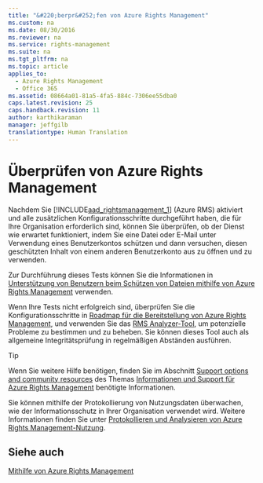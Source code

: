 ```yaml
---
title: "&#220;berpr&#252;fen von Azure Rights Management"
ms.custom: na
ms.date: 08/30/2016
ms.reviewer: na
ms.service: rights-management
ms.suite: na
ms.tgt_pltfrm: na
ms.topic: article
applies_to: 
  - Azure Rights Management
  - Office 365
ms.assetid: 08664a01-81a5-4fa5-884c-7306ee55dba0
caps.latest.revision: 25
caps.handback.revision: 11
author: karthikaraman
manager: jeffgilb
translationtype: Human Translation
---
```

# &#220;berpr&#252;fen von Azure Rights Management
Nachdem Sie [!INCLUDE[aad_rightsmanagement_1](../../ems/AADRightsMgmt/includes/aad_rightsmanagement_1_md.md)] (Azure RMS) aktiviert und alle zusätzlichen Konfigurationsschritte durchgeführt haben, die für Ihre Organisation erforderlich sind, können Sie überprüfen, ob der Dienst wie erwartet funktioniert, indem Sie eine Datei oder E-Mail unter Verwendung eines Benutzerkontos schützen und dann versuchen, diesen geschützten Inhalt von einem anderen Benutzerkonto aus zu öffnen und zu verwenden.

Zur Durchführung dieses Tests können Sie die Informationen in [Unterstützung von Benutzern beim Schützen von Dateien mithilfe von Azure Rights Management](../../ems/AADRightsMgmt/Helping-Users-to-Protect-Files-by-Using-Azure-Rights-Management.md) verwenden.

Wenn Ihre Tests nicht erfolgreich sind, überprüfen Sie die Konfigurationsschritte in [Roadmap für die Bereitstellung von Azure Rights Management](../../ems/AADRightsMgmt/Azure-Rights-Management-Deployment-Roadmap.md), und verwenden Sie das [RMS Analyzer-Tool](http://www.microsoft.com/en-us/download/details.aspx?id=46437), um potenzielle Probleme zu bestimmen und zu beheben. Sie können dieses Tool auch als allgemeine Integritätsprüfung in regelmäßigen Abständen ausführen.

> [!TIP]
> Wenn Sie weitere Hilfe benötigen, finden Sie im Abschnitt [Support options and community resources](../../ems/AADRightsMgmt/Information-and-Support-for-Azure-Rights-Management.md#BKMK_SupportOptions) des Themas [Informationen und Support für Azure Rights Management](../../ems/AADRightsMgmt/Information-and-Support-for-Azure-Rights-Management.md) benötigte Informationen.

Sie können mithilfe der Protokollierung von Nutzungsdaten überwachen, wie der Informationsschutz in Ihrer Organisation verwendet wird. Weitere Informationen finden Sie unter [Protokollieren und Analysieren von Azure Rights Management-Nutzung](../../ems/AADRightsMgmt/Logging-and-Analyzing-Azure-Rights-Management-Usage.md).

## Siehe auch
[Mithilfe von Azure Rights Management](../../ems/AADRightsMgmt/Using-Azure-Rights-Management.md)

